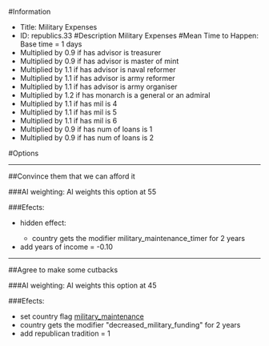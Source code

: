 #Information
 - Title: Military Expenses
 - ID: republics.33
#Description
Military Expenses
#Mean Time to Happen:
Base time = 1 days
 - Multiplied by 0.9 if has advisor is treasurer
 - Multiplied by 0.9 if has advisor is master of mint
 - Multiplied by 1.1 if has advisor is naval reformer
 - Multiplied by 1.1 if has advisor is army reformer
 - Multiplied by 1.1 if has advisor is army organiser
 - Multiplied by 1.2 if has monarch is a general or an admiral
 - Multiplied by 1.1 if has mil is 4
 - Multiplied by 1.1 if has mil is 5
 - Multiplied by 1.1 if has mil is 6
 - Multiplied by 0.9 if has num of loans is 1
 - Multiplied by 0.9 if has num of loans is 2

#Options

___
##Convince them that we can afford it

###AI weighting:
AI weights this option at 55


###Efects:<ul><li>hidden effect:</li><ul><li>country gets the modifier military_maintenance_timer for 2 years</li></ul><li>add years of income = -0.10</li></ul>

___
##Agree to make some cutbacks

###AI weighting:
AI weights this option at 45


###Efects:<ul><li>set country flag [military_maintenance](../flags/military_maintenance.md)</li><li>country gets the modifier "decreased_military_funding" for 2 years</li><li>add republican tradition = 1</li></ul>
